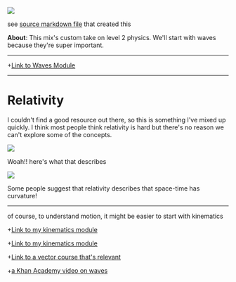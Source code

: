  [![](https://github.com/mixmix/hypermarkdown/raw/master/hypermarkdown_badge.png)](https://hypermarkdown.herokuapp.com)

see [source markdown file](https://github.com/mixmix/example-course/blob/master/mix-recipe.md) that created this



**About**: This mix's custom take on level 2 physics. We'll start with waves because they're super important.

---

+[Link to Waves Module](https://github.com/mixmix/example-course/blob/master/Waves.md)

---

Relativity
==========

I couldn't find a good resource out there, so this is something I've mixed up quickly. I think most people think relativity is hard but there's no reason we can't explore some of the concepts.

![](http://www.infinite-energy.com/images/cantrelleq2.jpg)

Woah!!  here's what that describes

![](http://i.space.com/images/i/000/021/853/i02/gravity-probe-b.jpg?1348009189)

Some people suggest that relativity describes that space-time has curvature!

---

of course, to understand motion, it might be easier to start with kinematics

+[Link to my kinematics module](https://github.com/mixmix/example-course/blob/master/kinematics.md)

+[Link to my kinematics module](kinematics.md)


+[Link to a vector course that's relevant](https://github.com/mixmix/example-course/blob/master/vectors.md)

+[a Khan Academy video on waves](https://www.youtube.com/watch?v=c38H6UKt3_I)
